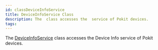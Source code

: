 ```yaml
---
id: classDeviceInfoService
title: DeviceInfoService Class
description: The  class accesses the  service of Pokit devices.
tags:
---
```

The [DeviceInfoService](classDeviceInfoService) class accesses the Device Info service of Pokit devices.
